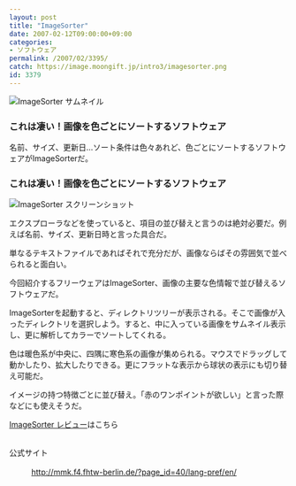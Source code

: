 ```yaml
---
layout: post
title: "ImageSorter"
date: 2007-02-12T09:00:00+09:00
categories:
- ソフトウェア
permalink: /2007/02/3395/
catch: https://image.moongift.jp/intro3/imagesorter.png
id: 3379
---
```

 ![ImageSorter サムネイル](https://image.moongift.jp/intro3/imagesorter.t.png "ImageSorter サムネイル")
  

### これは凄い！画像を色ごとにソートするソフトウェア
  
名前、サイズ、更新日…ソート条件は色々あれど、色ごとにソートするソフトウェアがImageSorterだ。  
<!--more-->  

### これは凄い！画像を色ごとにソートするソフトウェア
  

![ImageSorter スクリーンショット](https://image.moongift.jp/intro3/imagesorter.png "ImageSorter スクリーンショット")

  

エクスプローラなどを使っていると、項目の並び替えと言うのは絶対必要だ。例えば名前、サイズ、更新日時と言った具合だ。

  

単なるテキストファイルであればそれで充分だが、画像ならばその雰囲気で並べられると面白い。

  

今回紹介するフリーウェアはImageSorter、画像の主要な色情報で並び替えるソフトウェアだ。

  

ImageSorterを起動すると、ディレクトリツリーが表示される。そこで画像が入ったディレクトリを選択しよう。すると、中に入っている画像をサムネイル表示し、更に解析してカラーでソートしてくれる。

  

色は暖色系が中央に、四隅に寒色系の画像が集められる。マウスでドラッグして動かしたり、拡大したりできる。更にフラットな表示から球状の表示にも切り替え可能だ。

  

イメージの持つ特徴ごとに並び替え。「赤のワンポイントが欲しい」と言った際などにも使えそうだ。

  

[ImageSorter レビュー](http://fw.moongift.jp/review/i-3396.html)はこちら

  
<dl>
<br><dt>公式サイト</dt>
<br><dd><a href="http://mmk.f4.fhtw-berlin.de/?page_id=40/lang-pref/en/" target="_blank">http://mmk.f4.fhtw-berlin.de/?page_id=40/lang-pref/en/</a></dd>
<br>
</dl>